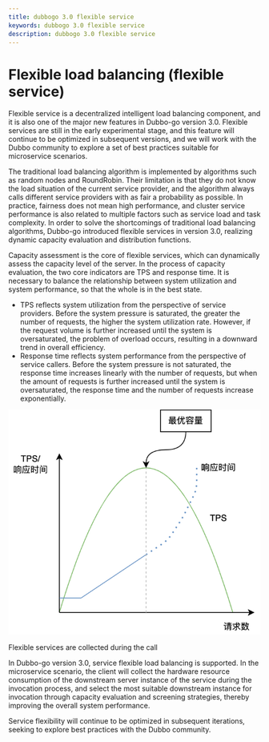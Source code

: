 ```yaml
---
title: dubbogo 3.0 flexible service
keywords: dubbogo 3.0 flexible service
description: dubbogo 3.0 flexible service
---
```


# Flexible load balancing (flexible service)

Flexible service is a decentralized intelligent load balancing component, and it is also one of the major new features in Dubbo-go version 3.0. Flexible services are still in the early experimental stage, and this feature will continue to be optimized in subsequent versions, and we will work with the Dubbo community to explore a set of best practices suitable for microservice scenarios.

The traditional load balancing algorithm is implemented by algorithms such as random nodes and RoundRobin. Their limitation is that they do not know the load situation of the current service provider, and the algorithm always calls different service providers with as fair a probability as possible. In practice, fairness does not mean high performance, and cluster service performance is also related to multiple factors such as service load and task complexity. In order to solve the shortcomings of traditional load balancing algorithms, Dubbo-go introduced flexible services in version 3.0, realizing dynamic capacity evaluation and distribution functions.

Capacity assessment is the core of flexible services, which can dynamically assess the capacity level of the server. In the process of capacity evaluation, the two core indicators are TPS and response time. It is necessary to balance the relationship between system utilization and system performance, so that the whole is in the best state.

- TPS reflects system utilization from the perspective of service providers. Before the system pressure is saturated, the greater the number of requests, the higher the system utilization rate. However, if the request volume is further increased until the system is oversaturated, the problem of overload occurs, resulting in a downward trend in overall efficiency.
- Response time reflects system performance from the perspective of service callers. Before the system pressure is not saturated, the response time increases linearly with the number of requests, but when the amount of requests is further increased until the system is oversaturated, the response time and the number of requests increase exponentially.

![img](/imgs/docs3-v2/golang-sdk/samples/adaptive-service/adaptive.png)


Flexible services are collected during the call

In Dubbo-go version 3.0, service flexible load balancing is supported. In the microservice scenario, the client will collect the hardware resource consumption of the downstream server instance of the service during the invocation process, and select the most suitable downstream instance for invocation through capacity evaluation and screening strategies, thereby improving the overall system performance.

Service flexibility will continue to be optimized in subsequent iterations, seeking to explore best practices with the Dubbo community.

